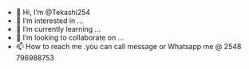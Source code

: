 - 👋 Hi, I’m @Tekashi254
- 👀 I’m interested in ...
- 🌱 I’m currently learning ...
- 💞️ I’m looking to collaborate on ...
- 📫 How to reach me .you can call message or Whatsapp me @ 2548
796988753

<!---
Tekashi254/Tekashi254 is a ✨ special ✨ repository because its `README.md` (this file) appears on your GitHub profile.
You can click the Preview link to take a look at your changes.
--->
